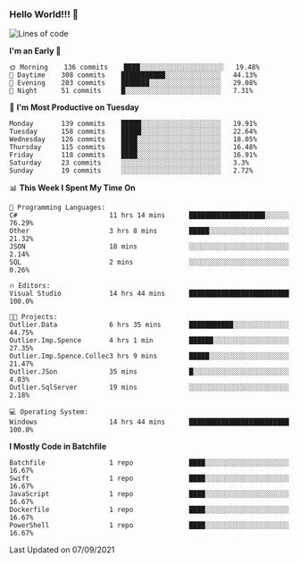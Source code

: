 ### Hello World!!! 👋

<!--
**kekotek/kekotek** is a ✨ _special_ ✨ repository because its `README.md` (this file) appears on your GitHub profile.

Here are some ideas to get you started:

- 🔭 I’m currently working on ...
- 🌱 I’m currently learning ...
- 👯 I’m looking to collaborate on ...
- 🤔 I’m looking for help with ...
- 💬 Ask me about ...
- 📫 How to reach me: ...
- 😄 Pronouns: ...
- ⚡ Fun fact: ...
-->

<!--START_SECTION:waka-->
![Lines of code](https://img.shields.io/badge/From%20Hello%20World%20I%27ve%20Written-18753%20lines%20of%20code-blue)

**I'm an Early 🐤** 

```text
🌞 Morning    136 commits    ████░░░░░░░░░░░░░░░░░░░░░   19.48% 
🌆 Daytime    308 commits    ███████████░░░░░░░░░░░░░░   44.13% 
🌃 Evening    203 commits    ███████░░░░░░░░░░░░░░░░░░   29.08% 
🌙 Night      51 commits     █░░░░░░░░░░░░░░░░░░░░░░░░   7.31%

```
📅 **I'm Most Productive on Tuesday** 

```text
Monday       139 commits    █████░░░░░░░░░░░░░░░░░░░░   19.91% 
Tuesday      158 commits    █████░░░░░░░░░░░░░░░░░░░░   22.64% 
Wednesday    126 commits    ████░░░░░░░░░░░░░░░░░░░░░   18.05% 
Thursday     115 commits    ████░░░░░░░░░░░░░░░░░░░░░   16.48% 
Friday       118 commits    ████░░░░░░░░░░░░░░░░░░░░░   16.91% 
Saturday     23 commits     ░░░░░░░░░░░░░░░░░░░░░░░░░   3.3% 
Sunday       19 commits     ░░░░░░░░░░░░░░░░░░░░░░░░░   2.72%

```


📊 **This Week I Spent My Time On** 

```text
💬 Programming Languages: 
C#                       11 hrs 14 mins      ███████████████████░░░░░░   76.29% 
Other                    3 hrs 8 mins        █████░░░░░░░░░░░░░░░░░░░░   21.32% 
JSON                     18 mins             ░░░░░░░░░░░░░░░░░░░░░░░░░   2.14% 
SQL                      2 mins              ░░░░░░░░░░░░░░░░░░░░░░░░░   0.26%

🔥 Editors: 
Visual Studio            14 hrs 44 mins      █████████████████████████   100.0%

🐱‍💻 Projects: 
Outlier.Data             6 hrs 35 mins       ███████████░░░░░░░░░░░░░░   44.75% 
Outlier.Imp.Spence       4 hrs 1 min         ██████░░░░░░░░░░░░░░░░░░░   27.35% 
Outlier.Imp.Spence.Collec3 hrs 9 mins        █████░░░░░░░░░░░░░░░░░░░░   21.47% 
Outlier.JSon             35 mins             █░░░░░░░░░░░░░░░░░░░░░░░░   4.03% 
Outlier.SqlServer        19 mins             ░░░░░░░░░░░░░░░░░░░░░░░░░   2.18%

💻 Operating System: 
Windows                  14 hrs 44 mins      █████████████████████████   100.0%

```

**I Mostly Code in Batchfile** 

```text
Batchfile                1 repo              ████░░░░░░░░░░░░░░░░░░░░░   16.67% 
Swift                    1 repo              ████░░░░░░░░░░░░░░░░░░░░░   16.67% 
JavaScript               1 repo              ████░░░░░░░░░░░░░░░░░░░░░   16.67% 
Dockerfile               1 repo              ████░░░░░░░░░░░░░░░░░░░░░   16.67% 
PowerShell               1 repo              ████░░░░░░░░░░░░░░░░░░░░░   16.67%

```



 Last Updated on 07/09/2021
<!--END_SECTION:waka-->
